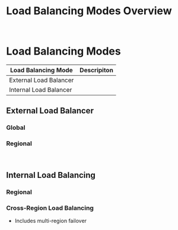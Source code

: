 # Load Balancing Modes Overview

<br>

# Load Balancing Modes

| Load Balancing Mode | Descripiton |
| --- | --- |
| External Load Balancer | |
| Internal Load Balancer | |

## External Load Balancer

### Global

### Regional

<br>

## Internal Load Balancing

### Regional

### Cross-Region Load Balancing

* Includes multi-region failover